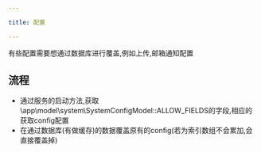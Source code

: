 ```yaml
---

title: 配置

---
```


有些配置需要想通过数据库进行覆盖,例如上传,邮箱通知配置

## 流程
* 通过服务的启动方法,获取\app\model\system\SystemConfigModel::ALLOW_FIELDS的字段,相应的获取config配置
* 在通过数据库(有做缓存)的数据覆盖原有的config(若为索引数组不会累加,会直接覆盖掉)
